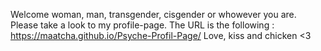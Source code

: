 Welcome woman, man, transgender, cisgender or whowever you are. Please take a look to my profile-page. The URL is the following : https://maatcha.github.io/Psyche-Profil-Page/
Love, kiss and chicken <3
